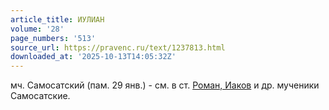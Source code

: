 ```yaml
---
article_title: ИУЛИАН
volume: '28'
page_numbers: '513'
source_url: https://pravenc.ru/text/1237813.html
downloaded_at: '2025-10-13T14:05:32Z'
---
```


мч. Самосатский (пам. 29 янв.) - см. в ст. [Роман, Иаков](<https://pravenc.ru/text/Роман  Иаков.html>) и др. мученики Самосатские.
